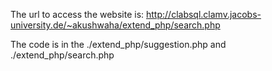The url to access the website is:
http://clabsql.clamv.jacobs-university.de/~akushwaha/extend_php/search.php

The code is in the ./extend_php/suggestion.php and ./extend_php/search.php
